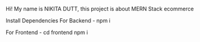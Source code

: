 Hi! My name is NIKITA DUTT, this project is about MERN Stack ecommerce

Install Dependencies
For Backend - npm i

For Frontend - cd frontend npm i
